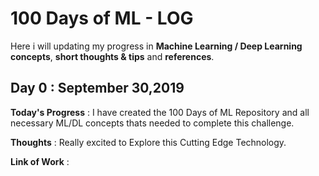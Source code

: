 # 100 Days of ML - LOG

Here i will updating my progress in **Machine Learning / Deep Learning concepts**, **short thoughts & tips** and **references**.

## Day 0 : September 30,2019

**Today's Progress** : I have created the 100 Days of ML Repository and all necessary ML/DL concepts thats needed to complete this challenge.

**Thoughts**         : Really excited to Explore this Cutting Edge Technology.

**Link of Work**     : 
